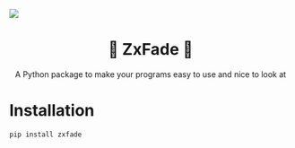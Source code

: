 ![](https://cdn.discordapp.com/attachments/1161632954636832969/1165445403362214039/Frame_4_2.png?ex=6546e09d&is=65346b9d&hm=b53f338d49fed0193f9d5adcfce7eddf397e23814799c29033405196de7ba732&)
<h1 align=center>🔮 ZxFade 💜</h1>
<p align=center>A Python package to make your programs easy to use and nice to look at</p>

# Installation
```
pip install zxfade
```
